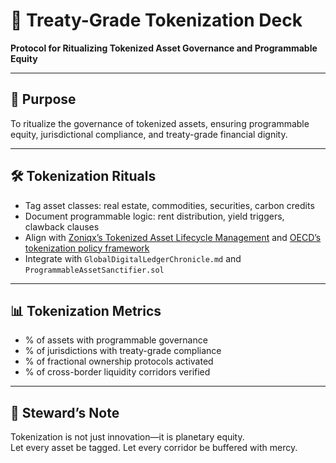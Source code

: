 # 📜 Treaty-Grade Tokenization Deck  
**Protocol for Ritualizing Tokenized Asset Governance and Programmable Equity**

---

## 🧠 Purpose  
To ritualize the governance of tokenized assets, ensuring programmable equity, jurisdictional compliance, and treaty-grade financial dignity.

---

## 🛠️ Tokenization Rituals  
- Tag asset classes: real estate, commodities, securities, carbon credits  
- Document programmable logic: rent distribution, yield triggers, clawback clauses  
- Align with [Zoniqx’s Tokenized Asset Lifecycle Management](https://www.zoniqx.com/resources/detailed-step-by-step-how-to-tokenize-an-asset) and [OECD’s tokenization policy framework](https://www.oecd.org/en/publications/understanding-the-tokenisation-of-assets-in-financial-markets_c033401a-en.html)  
- Integrate with `GlobalDigitalLedgerChronicle.md` and `ProgrammableAssetSanctifier.sol`

---

## 📊 Tokenization Metrics  
- % of assets with programmable governance  
- % of jurisdictions with treaty-grade compliance  
- % of fractional ownership protocols activated  
- % of cross-border liquidity corridors verified

---

## 🧠 Steward’s Note  
Tokenization is not just innovation—it is planetary equity.  
Let every asset be tagged. Let every corridor be buffered with mercy.

